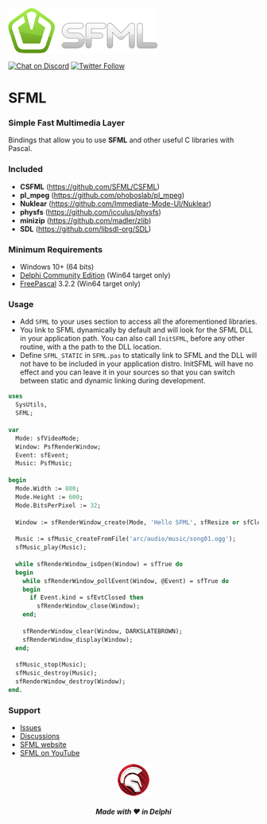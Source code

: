 ![SFML](media/sfml-logo.png)  

[![Chat on Discord](https://img.shields.io/discord/754884471324672040.svg?logo=discord)](https://discord.gg/tPWjMwK) [![Twitter Follow](https://img.shields.io/twitter/follow/tinyBigGAMES?style=social)](https://twitter.com/tinyBigGAMES)
# SFML
### Simple Fast Multimedia Layer

Bindings that allow you to use **SFML** and other useful C libraries with Pascal. 

### Included
- **CSFML** (https://github.com/SFML/CSFML)
- **pl_mpeg** (https://github.com/phoboslab/pl_mpeg)
- **Nuklear** (https://github.com/Immediate-Mode-UI/Nuklear)
- **physfs** (https://github.com/icculus/physfs)
- **minizip** (https://github.com/madler/zlib)
- **SDL** (https://github.com/libsdl-org/SDL)

### Minimum Requirements 
- Windows 10+ (64 bits)
- <a href="https://www.embarcadero.com/products/delphi/starter" target="_blank">Delphi Community Edition</a> (Win64 target only)
- <a href="https://freepascal.org" target="_blank">FreePascal</a> 3.2.2 (Win64 target only)


### Usage
- Add `SFML` to your uses section to access all the aforementioned libraries.
- You link to SFML dynamically by default and will look for the SFML DLL in your application path. You can also call `InitSFML`, before any other routine, with a the path to the DLL location.
- Define `SFML_STATIC` in `SFML.pas` to statically link to SFML and the DLL will not have to be included in your application distro. InitSFML will have no effect and you can leave it in your sources so that you can switch between static and dynamic linking during development.

```Pascal
uses
  SysUtils,
  SFML;

var
  Mode: sfVideoMode;
  Window: PsfRenderWindow;
  Event: sfEvent;
  Music: PsfMusic;
  
begin
  Mode.Width := 800;
  Mode.Height := 600;
  Mode.BitsPerPixel := 32;
  
  Window := sfRenderWindow_create(Mode, 'Hello SFML', sfResize or sfClose, nil);

  Music := sfMusic_createFromFile('arc/audio/music/song01.ogg');
  sfMusic_play(Music);

  while sfRenderWindow_isOpen(Window) = sfTrue do
  begin
    while sfRenderWindow_pollEvent(Window, @Event) = sfTrue do
    begin
      if Event.kind = sfEvtClosed then
        sfRenderWindow_close(Window);
    end;

    sfRenderWindow_clear(Window, DARKSLATEBROWN);
    sfRenderWindow_display(Window);
  end;

  sfMusic_stop(Music);
  sfMusic_destroy(Music);
  sfRenderWindow_destroy(Window);
end.
```
### Support
- <a href="https://github.com/tinyBigGAMES/SFML/issues" target="_blank">Issues</a>
- <a href="https://github.com/tinyBigGAMES/SFML/discussions" target="_blank">Discussions</a>
- <a href="https://www.sfml-dev.org/" target="_blank">SFML website</a>
- <a href="https://www.youtube.com/results?search_query=SFML&sp=CAI%253D" target="_blank">SFML on YouTube</a>

<p align="center">
<img src="media/delphi.png" alt="Delphi">
</p>
<h5 align="center">

Made with :heart: in Delphi
</h5>
